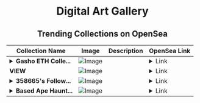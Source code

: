 <div align="center">

# Digital Art Gallery

## Trending Collections on OpenSea

| Collection Name                       | Image                                                                                     | Description                       | OpenSea Link                                                                                          |
|---------------------------------------|-------------------------------------------------------------------------------------------|-----------------------------------|--------------------------------------------------------------------------------------------------------|
| **<details><summary>Gasho ETH Colle...</summary>Gasho ETH Collection</details>** | ![Image](https://i.seadn.io/s/raw/files/afb358e996d22f3a7248bf7734085a03.png?w=500&auto=format?w=200&auto=format) |  | <details><summary>Link</summary>[Gasho ETH Collection](https://opensea.io/collection/gasho-eth-collection)</details> |
| **VIEW** | ![Image](https://i.seadn.io/s/raw/files/88e18d5c6806b2aa8c7d98436f6e02a5.jpg?w=500&auto=format?w=200&auto=format) |  | <details><summary>Link</summary>[VIEW](https://opensea.io/collection/view-245)</details> |
| **<details><summary>358665's Follow...</summary>358665's Follower</details>** | ![Image](https://i.seadn.io/s/raw/files/19f9f090920392cc3650cbdf4361755b.png?w=500&auto=format?w=200&auto=format) |  | <details><summary>Link</summary>[358665's Follower](https://opensea.io/collection/358665-s-follower)</details> |
| **<details><summary>Based Ape Haunt...</summary>Based Ape Haunted Club</details>** | ![Image](https://i.seadn.io/s/raw/files/bd548e07fe00385188cecf4347372d4f.png?w=500&auto=format?w=200&auto=format) |  | <details><summary>Link</summary>[Based Ape Haunted Club](https://opensea.io/collection/based-ape-haunted-club)</details> |

</div>